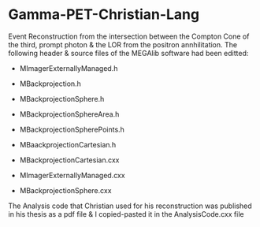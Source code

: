 # Gamma-PET-Christian-Lang
Event Reconstruction from the intersection between the Compton Cone of the third, prompt photon &amp; the LOR from the positron annhilitation.
The following header & source files of the MEGAlib software had been editted:
- MImagerExternallyManaged.h
- MBackprojection.h
- MBackprojectionSphere.h
- MBackprojectionSphereArea.h
- MBackprojectionSpherePoints.h
- MBaackprojectionCartesian.h

- MBackprojectionCartesian.cxx
- MImagerExternallyManaged.cxx
- MBackprojectionSphere.cxx

The Analysis code that Christian used for his reconstruction was published in his thesis as a pdf file & I copied-pasted it in the AnalysisCode.cxx file
